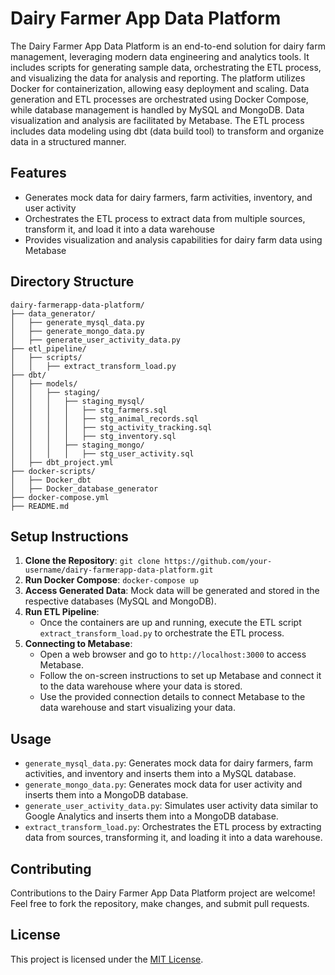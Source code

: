 # Dairy Farmer App Data Platform

The Dairy Farmer App Data Platform is an end-to-end solution for dairy farm management, leveraging modern data engineering and analytics tools. It includes scripts for generating sample data, orchestrating the ETL process, and visualizing the data for analysis and reporting. The platform utilizes Docker for containerization, allowing easy deployment and scaling. Data generation and ETL processes are orchestrated using Docker Compose, while database management is handled by MySQL and MongoDB. Data visualization and analysis are facilitated by Metabase. The ETL process includes data modeling using dbt (data build tool) to transform and organize data in a structured manner.

## Features

- Generates mock data for dairy farmers, farm activities, inventory, and user activity
- Orchestrates the ETL process to extract data from multiple sources, transform it, and load it into a data warehouse
- Provides visualization and analysis capabilities for dairy farm data using Metabase

## Directory Structure

```
dairy-farmerapp-data-platform/
├── data_generator/
│   ├── generate_mysql_data.py
│   ├── generate_mongo_data.py
│   ├── generate_user_activity_data.py
├── etl_pipeline/
│   ├── scripts/
│   │   ├── extract_transform_load.py
├── dbt/
│   ├── models/
│   │   ├── staging/
│   │   │   ├── staging_mysql/
│   │   │   │   ├── stg_farmers.sql
│   │   │   │   ├── stg_animal_records.sql
│   │   │   │   ├── stg_activity_tracking.sql
│   │   │   │   ├── stg_inventory.sql
│   │   │   ├── staging_mongo/
│   │   │   │   ├── stg_user_activity.sql
│   ├── dbt_project.yml
├── docker-scripts/
│   ├── Docker_dbt
│   ├── Docker_database_generator
├── docker-compose.yml
├── README.md
```

## Setup Instructions

1. **Clone the Repository**: `git clone https://github.com/your-username/dairy-farmerapp-data-platform.git`
2. **Run Docker Compose**: `docker-compose up`
3. **Access Generated Data**: Mock data will be generated and stored in the respective databases (MySQL and MongoDB).
4. **Run ETL Pipeline**:
   - Once the containers are up and running, execute the ETL script `extract_transform_load.py` to orchestrate the ETL process.
5. **Connecting to Metabase**:
   - Open a web browser and go to `http://localhost:3000` to access Metabase.
   - Follow the on-screen instructions to set up Metabase and connect it to the data warehouse where your data is stored.
   - Use the provided connection details to connect Metabase to the data warehouse and start visualizing your data.

## Usage

- `generate_mysql_data.py`: Generates mock data for dairy farmers, farm activities, and inventory and inserts them into a MySQL database.
- `generate_mongo_data.py`: Generates mock data for user activity and inserts them into a MongoDB database.
- `generate_user_activity_data.py`: Simulates user activity data similar to Google Analytics and inserts them into a MongoDB database.
- `extract_transform_load.py`: Orchestrates the ETL process by extracting data from sources, transforming it, and loading it into a data warehouse.

## Contributing

Contributions to the Dairy Farmer App Data Platform project are welcome! Feel free to fork the repository, make changes, and submit pull requests.

## License

This project is licensed under the [MIT License](LICENSE).
